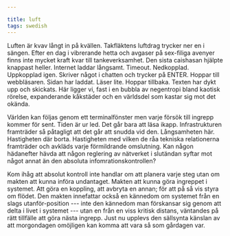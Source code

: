 ```yaml
---

title: luft
tags: swedish 
---
```


Luften är kvav långt in på kvällen. Takfläktens luftdrag trycker ner en i sängen. Efter en dag i vibrerande hetta och avgaser på sex-filiga avenyer finns inte mycket kraft kvar till tankeverksamhet. Den sista caishasan hjälpte knappast heller. Internet laddar långsamt. Timeout. Nedkopplad. Uppkopplad igen. Skriver något i chatten och trycker på ENTER. Hoppar till webbläsaren. Sidan har laddat. Läser lite. Hoppar tillbaka. Texten har dykt upp och skickats. Här ligger vi, fast i en bubbla av negentropi bland kaotisk rörelse, expanderande kåkstäder och en världsdel som kastar sig mot det okända. 

Världen kan följas genom ett terminalfönster men varje försök till ingrepp kommer för sent. Tiden är ur led. Det går bara att läsa ikapp. Infrastrukturen framträder så påtagligt att det går att snudda vid den. Långsamheten här. Hastigheten där borta. Hastigheten med vilken de råa tekniska relationerna framträder och avkläds varje förmildrande omslutning. Kan någon hädanefter hävda att någon reglering av nätverket i slutändan syftar mot något annat än den absoluta infomrationskontrollen? 

Kom ihåg att absolut kontroll inte handlar om att planera varje steg utan om makten att kunna införa undantaget. Makten att kunna göra ingreppet i systemet. Att göra en koppling, att avbryta en annan; för att på så vis styra om flödet. Den makten innefattar också en kännedom om systemet från en slags utanför-position --- inte den kännedom man förskansar sig genom att delta i livet i systemet ---  utan en från en viss kritisk distans, väntandes på rätt tillfälle att göra nästa ingrepp. Just nu upplevs den sällsynta känslan av att morgondagen omöjligen kan komma att vara så som gårdagen var.

